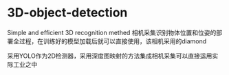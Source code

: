 # 3D-object-detection
Simple and efficient 3D recognition methed
相机采集识别物体位置和位姿的部署全过程，在训练好的模型加载后就可以直接使用，该相机采用的diamond

采用YOLO作为2D检测器，采用深度图映射的方法集成相机采集可以直接运用实际工业之中
